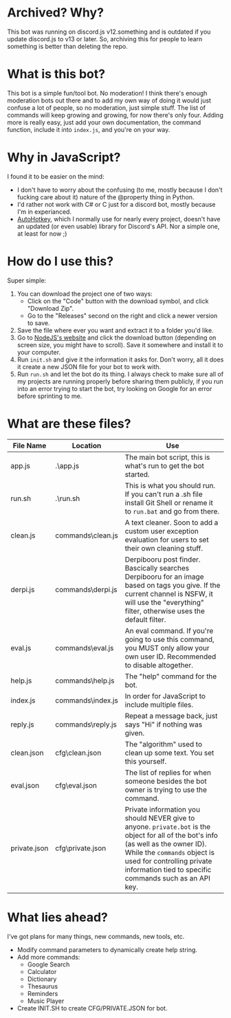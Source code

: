 # Archived? Why?
This bot was running on discord.js v12.something and is outdated if you update discord.js to v13 or later. So, archiving this for people to learn something is better than deleting the repo.

# What is this bot?
This bot is a simple fun/tool bot. No moderation! I think there's enough moderation bots out there and to add my own way of doing it would just confuse a lot of people, so no moderation, just simple stuff.
The list of commands will keep growing and growing, for now there's only four. Adding more is really easy, just add your own documentation, the command function, include it into `index.js`, and you're on your way.

# Why in JavaScript?
I found it to be easier on the mind:
- I don't have to worry about the confusing (to me, mostly because I don't fucking care about it) nature of the @property thing in Python.
- I'd rather not work with C# or C just for a discord bot, mostly because I'm in experianced.
- [AutoHotkey](https://www.autohotkey.com/), which I normally use for nearly every project, doesn't have an updated (or even usable) library for Discord's API. Nor a simple one, at least for now ;)

# How do I use this?
Super simple:
1. You can download the project one of two ways:
	- Click on the "Code" button with the download symbol, and click "Download Zip".
	- Go to the "Releases" second on the right and click a newer version to save.
2. Save the file where ever you want and extract it to a folder you'd like.
3. Go to [NodeJS's website](https://nodejs.org/) and click the download button (depending on screen size, you might have to scroll). Save it somewhere and install it to your computer.
4. Run `init.sh` and give it the information it asks for. Don't worry, all it does it create a new JSON file for your bot to work with.
5. Run `run.sh` and let the bot do its thing.
I always check to make sure all of my projects are running properly before sharing them publicly, if you run into an error trying to start the bot, try looking on Google for an error before sprinting to me.

# What are these files?
|File Name       |Location            |Use                                                                                                                                                                                                                                                         |
|----------------|--------------------|------------------------------------------------------------------------------------------------------------------------------------------------------------------------------------------------------------------------------------------------------------|
|app.js          |.\app.js            |The main bot script, this is what's run to get the bot started.                                                                                                                                                                                             |
|run.sh          |.\run.sh            |This is what you should run. If you can't run a .sh file install Git Shell or rename it to `run.bat` and go from there.                                                                                                                                     |
|clean.js        |commands\clean.js   |A text cleaner. Soon to add a custom user exception evaluation for users to set their own cleaning stuff.                                                                                                                                                   |
|derpi.js        |commands\derpi.js   |Derpibooru post finder. Bascically searches Derpibooru for an image based on tags you give. If the current channel is NSFW, it will use the "everything" filter, otherwise uses the default filter.                                                         |
|eval.js         |commands\eval.js    |An eval command. If you're going to use this command, you MUST only allow your own user ID. Recommended to disable altogether.                                                                                                                              |
|help.js         |commands\help.js    |The "help" command for the bot.                                                                                                                                                                                                                             |
|index.js        |commands\index.js   |In order for JavaScript to include multiple files.                                                                                                                                                                                                          |
|reply.js        |commands\reply.js   |Repeat a message back, just says "Hi" if nothing was given.                                                                                                                                                                                                 |
|clean.json      |cfg\clean.json      |The "algorithm" used to clean up some text. You set this yourself.                                                                                                                                                                                          |
|eval.json       |cfg\eval.json       |The list of replies for when someone besides the bot owner is trying to use the command.                                                                                                                                                                    |
|private.json    |cfg\private.json    |Private information you should NEVER give to anyone. `private.bot` is the object for all of the bot's info (as well as the owner ID). While the `commands` object is used for controlling private information tied to specific commands such as an API key. |

# What lies ahead?
I've got plans for many things, new commands, new tools, etc.
- Modify command parameters to dynamically create help string.
- Add more commands:
  - Google Search
  - Calculator
  - Dictionary
  - Thesaurus
  - Reminders
  - Music Player
- Create INIT.SH to create CFG/PRIVATE.JSON for bot.
